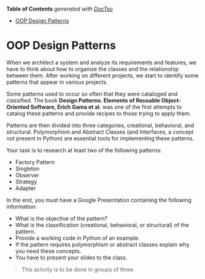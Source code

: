 <!-- START doctoc generated TOC please keep comment here to allow auto update -->
<!-- DON'T EDIT THIS SECTION, INSTEAD RE-RUN doctoc TO UPDATE -->
**Table of Contents**  *generated with [DocToc](https://github.com/thlorenz/doctoc)*

- [OOP Design Patterns](#oop-design-patterns)

<!-- END doctoc generated TOC please keep comment here to allow auto update -->

# OOP Design Patterns

When we architect a system and analyze its requirements and features, we have to think about how to organize the classes
and the relationship between them. After working on different projects, we start to identify some patterns that appear
in various projects.

Some patterns used to occur so often that they were cataloged and classified. The book **Design Patterns. Elements of
Reusable Object-Oriented Software, Erich Gama et al.** was one of the first attempts to catalog these patterns and
provide recipes to those trying to apply them.

Patterns are then divided into three categories, creational, behavioral, and structural. Polymorphism and Abstract
Classes (and Interfaces, a concept not present in Python) are essential tools for implementing these patterns.

Your task is to research at least two of the following patterns:

- Factory Pattern
- Singleton
- Observer
- Strategy
- Adapter

In the end, you must have a Google Presentation containing the following information:

- What is the objective of the pattern?
- What is the classification (creational, behavioral, or structural) of the pattern.
- Provide a working code in Python of an example.
- If the pattern requires polymorphism or abstract classes
  explain why you need these concepts.
- You have to present your slides to the class.

> This activity is to be done in groups of three.

